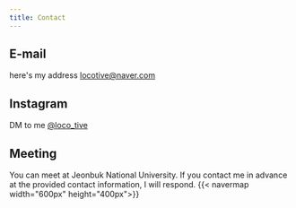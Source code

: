 ```yaml
---
title: Contact
---
```


## E-mail
here's my address [locotive@naver.com](mailto:locotive@naver.com)

## Instagram
DM to me [@loco_tive](https://instagram.com/loco_tive)

## Meeting
You can meet at Jeonbuk National University. If you contact me in advance at the provided contact information, I will respond.
  {{< navermap width="600px" height="400px">}}

  